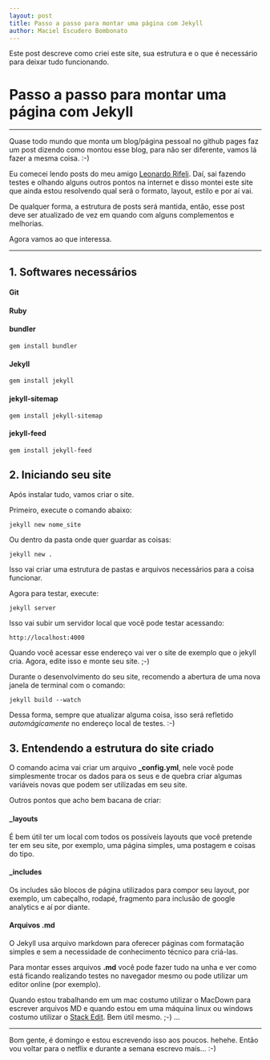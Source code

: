 ```yaml
---
layout: post
title: Passo a passo para montar uma página com Jekyll
author: Maciel Escudero Bombonato
---
```


Este post descreve como criei este site, sua estrutura e o que é necessário para deixar tudo funcionando.

# Passo a passo para montar uma página com Jekyll

--------

Quase todo mundo que monta um blog/página pessoal no github pages faz um post dizendo como montou esse blog, para não ser diferente, vamos lá fazer a mesma coisa. :-)

Eu comecei lendo posts do meu amigo [Leonardo Rifeli](https://leonardorifeli.com). Daí, sai fazendo testes e olhando alguns outros pontos na internet e disso montei este site que ainda estou resolvendo qual será o formato, layout, estilo e por aí vai.

De qualquer forma, a estrutura de posts será mantida, então, esse post deve ser atualizado de vez em quando com alguns complementos e melhorias.

Agora vamos ao que interessa.

--------

## **1. Softwares necessários**

#### **Git**
#### **Ruby**
#### **bundler**

	gem install bundler

#### **Jekyll**

	gem install jekyll

#### **jekyll-sitemap**

	gem install jekyll-sitemap

#### **jekyll-feed**

	gem install jekyll-feed

## **2. Iniciando seu site**

Após instalar tudo, vamos criar o site.

Primeiro, execute o comando abaixo:

	jekyll new nome_site

Ou dentro da pasta onde quer guardar as coisas:

	jekyll new .

Isso vai criar uma estrutura de pastas e arquivos necessários para a coisa funcionar.

Agora para testar, execute:

	jekyll server

Isso vai subir um servidor local que você pode testar acessando:

	http://localhost:4000

Quando você acessar esse endereço vai ver o site de exemplo que o jekyll cria. Agora, edite isso e monte seu site. ;-)

Durante o desenvolvimento do seu site, recomendo a abertura de uma nova janela de terminal com o comando:

	jekyll build --watch

Dessa forma, sempre que atualizar alguma coisa, isso será refletido *automágicamente* no endereço local de testes. :-)

## **3. Entendendo a estrutura do site criado**

O comando acima vai criar um arquivo **_config.yml**, nele você pode simplesmente trocar os dados para os seus e de quebra criar algumas variáveis novas que podem ser utilizadas em seu site.

Outros pontos que acho bem bacana de criar:

#### **_layouts**

É bem útil ter um local com todos os possíveis layouts que você pretende ter em seu site, por exemplo, uma página simples, uma postagem e coisas do tipo.

#### **_includes**

Os includes são blocos de página utilizados para compor seu layout, por exemplo, um cabeçalho, rodapé, fragmento para inclusão de google analytics e aí por diante.

#### **Arquivos .md**

O Jekyll usa arquivo markdown para oferecer páginas com formatação simples e sem a necessidade de conhecimento técnico para criá-las.

Para montar esses arquivos **.md** você pode fazer tudo na unha e ver como está ficando realizando testes no navegador mesmo ou pode utilizar um editor online (por exemplo).

Quando estou trabalhando em um mac costumo utilizar o MacDown para escrever arquivos MD e quando estou em uma máquina linux ou windows costumo utilizar o [Stack Edit](https://stackedit.io/editor). Bem útil mesmo. ;-)
...

--------

Bom gente, é domingo e estou escrevendo isso aos poucos. hehehe. Então vou voltar para o netflix e durante a semana escrevo mais... :-)
